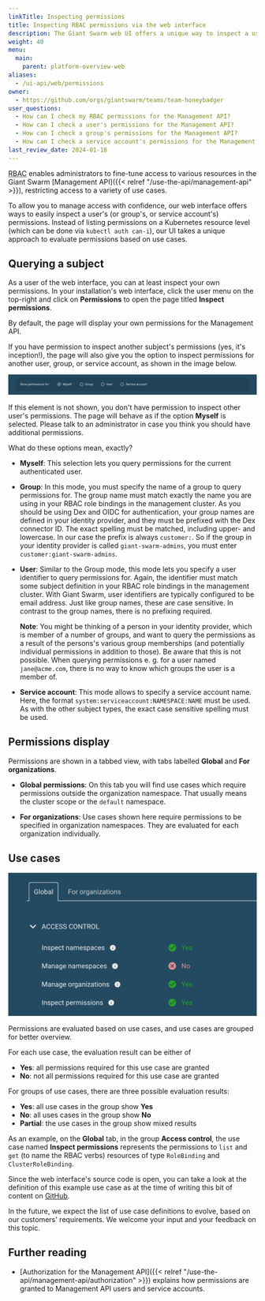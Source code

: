```yaml
---
linkTitle: Inspecting permissions
title: Inspecting RBAC permissions via the web interface
description: The Giant Swarm web UI offers a unique way to inspect a user's RBAC permissions for the Management API.
weight: 40
menu:
  main:
    parent: platform-overview-web
aliases:
  - /ui-api/web/permissions
owner:
  - https://github.com/orgs/giantswarm/teams/team-honeybadger
user_questions:
  - How can I check my RBAC permissions for the Management API?
  - How can I check a user's permissions for the Management API?
  - How can I check a group's permissions for the Management API?
  - How can I check a service account's permissions for the Management API?
last_review_date: 2024-01-18
---
```


<abbr title="Role based access control">RBAC</abbr> enables administrators to fine-tune access to various resources in the Giant Swarm [Management API]({{< relref "/use-the-api/management-api" >}}), restricting access to a variety of use cases.

To allow you to manage access with confidence, our web interface offers ways to easily inspect a user's (or group's, or service account's) permissions. Instead of listing permissions on a Kubernetes resource level (which can be done via `kubectl auth can-i`), our UI takes a unique approach to evaluate permissions based on use cases.

## Querying a subject

As a user of the web interface, you can at least inspect your own permissions. In your installation's web interface, click the user menu on the top-right and click on **Permissions** to open the page titled **Inspect permissions**.

By default, the page will display your own permissions for the Management API.

If you have permission to inspect another subject's permissions (yes, it's inception!), the page will also give you the option to inspect permissions for another user, group, or service account, as shown in the image below.

![Mode selection](mode-selection.png)

If this element is not shown, you don't have permission to inspect other user's permissions. The page will behave as if the option **Myself** is selected. Please talk to an administrator in case you think you should have additional permissions.

What do these options mean, exactly?

- **Myself**: This selection lets you query permissions for the current authenticated user.

- **Group**: In this mode, you must specify the name of a group to query permissions for. The group name must match exactly the name you are using in your RBAC role bindings in the management cluster. As you should be using Dex and OIDC for authentication, your group names are defined in your identity provider, and they must be prefixed with the Dex connector ID. The exact spelling must be matched, including upper- and lowercase. In our case the prefix is always `customer:`. So if the group in your identity provider is called `giant-swarm-admins`, you must enter `customer:giant-swarm-admins`.

- **User**: Similar to the Group mode, this mode lets you specify a user identifier to query permissions for. Again, the identifier must match some subject definition in your RBAC role bindings in the management cluster. With Giant Swarm, user identifiers are typically configured to be email address. Just like group names, these are case sensitive. In contrast to the group names, there is no prefixing required.

  **Note**: You might be thinking of a person in your identity provider, which is member of a number of groups, and want to query the permissions as a result of the persons's various group memberships (and potentially individual permissions in addition to those). Be aware that this is not possible. When querying permissions e. g. for a user named `jane@acme.com`, there is no way to know which groups the user is a member of.

- **Service account**: This mode allows to specify a service account name. Here, the format `system:serviceaccount:NAMESPACE:NAME` must be used. As with the other subject types, the exact case sensitive spelling must be used.

## Permissions display

Permissions are shown in a tabbed view, with tabs labelled **Global** and **For organizations**.

- **Global permissions**: On this tab you will find use cases which require permissions outside the organization namespace. That usually means the cluster scope or the `default` namespace.

- **For organizations**: Use cases shown here require permissions to be specified in organization namespaces. They are evaluated for each organization individually.

## Use cases

![Use cases displayed](usecases.png)

Permissions are evaluated based on use cases, and use cases are grouped for better overview.

For each use case, the evaluation result can be either of

- **Yes**: all permissions required for this use case are granted
- **No**: not all permissions required for this use case are granted

For groups of use cases, there are three possible evaluation results:

- **Yes**: all use cases in the group show **Yes**
- **No**: all uses cases in the group show **No**
- **Partial**: the use cases in the group show mixed results

As an example, on the **Global** tab, in the group **Access control**, the use case named **Inspect permissions** represents the permissions to `list` and `get` (to name the RBAC verbs) resources of type `RoleBinding` and `ClusterRoleBinding`.

Since the web interface's source code is open, you can take a look at the definition of this example use case as at the time of writing this bit of content on [GitHub](https://github.com/giantswarm/happa/blob/1363a43fc2ca90cd11911470831d19b178809d77/scripts/permissions-use-cases.yaml#L49-L62).

In the future, we expect the list of use case definitions to evolve, based on our customers' requirements. We welcome your input and your feedback on this topic.

## Further reading

- [Authorization for the Management API]({{< relref "/use-the-api/management-api/authorization" >}}) explains how permissions are granted to Management API users and service accounts.
